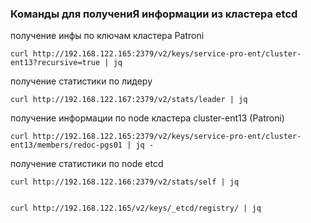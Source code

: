 ### Команды для получениЯ информации из кластера etcd

получение инфы по ключам кластера Patroni

    curl http://192.168.122.165:2379/v2/keys/service-pro-ent/cluster-ent13?recursive=true | jq
    
получение статистики по лидеру

    curl http://192.168.122.167:2379/v2/stats/leader | jq

получение информации по node кластера cluster-ent13 (Patroni)

    curl http://192.168.122.165:2379/v2/keys/service-pro-ent/cluster-ent13/members/redoc-pgs01 | jq - 

получение статистики по node etcd

    curl http://192.168.122.166:2379/v2/stats/self | jq
    
    
    curl http://192.168.122.165/v2/keys/_etcd/registry/ | jq
